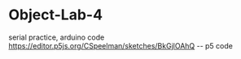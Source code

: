 # Object-Lab-4
serial practice, arduino code
https://editor.p5js.org/CSpeelman/sketches/BkGjlOAhQ -- p5 code



